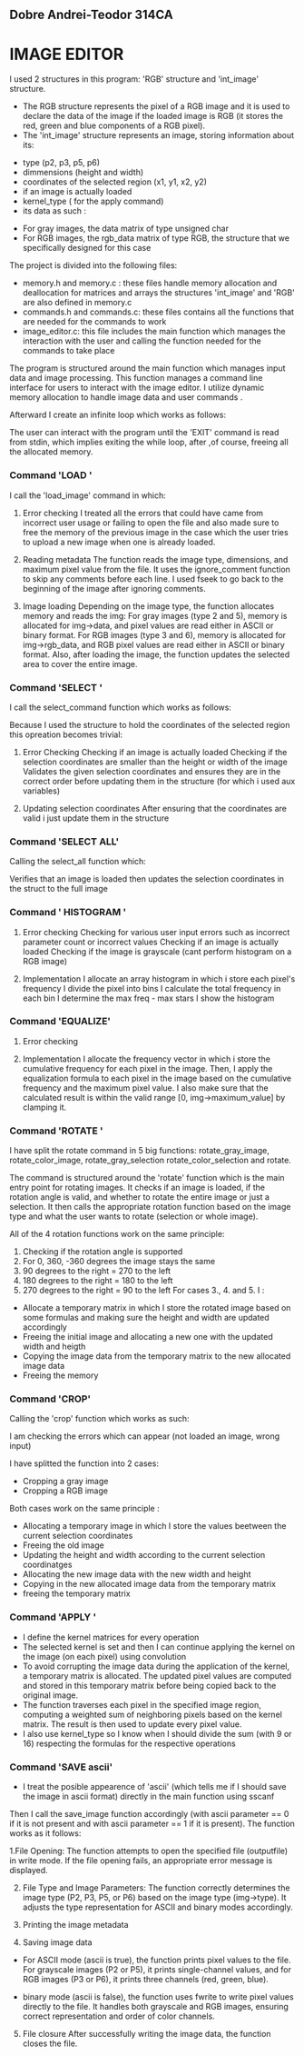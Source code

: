 ## Dobre Andrei-Teodor 314CA

# IMAGE EDITOR

I used 2 structures in this program: 'RGB' structure and 'int_image' structure.
- The RGB structure represents the pixel of a RGB image and it is used to
declare the data of the image if the loaded image is RGB (it stores the red,
green and blue components of a RGB pixel).
- The 'int_image' structure represents an image, storing information about its:
 * type (p2, p3, p5, p6)
 * dimmensions (height and width)
 * coordinates of the selected region (x1, y1, x2, y2)
 * if an image is actually loaded
 * kernel_type ( for the apply command)
 * its data as such :
  - For gray images, the data matrix of type unsigned char
  - For RGB images, the rgb_data matrix of type RGB, the structure that we
  specifically designed for this case

The project is divided into the following files:
- memory.h and memory.c :
these files handle memory allocation and deallocation for matrices and arrays
the structures 'int_image' and 'RGB' are also defined in memory.c
- commands.h and commands.c:
these files contains all the functions that are needed for the commands to work
- image_editor.c: this file includes the main function which manages the
interaction with the user and calling the function needed for the commands
to take place

The program is structured around the main function which manages input data
and image processing. This function manages a command line interface for users
to interact with the image editor. I utilize dynamic memory allocation to
handle image data and user commands .

Afterward I create an infinite loop which works as follows:

The user can interact with the program until the 'EXIT' command is read from
stdin, which implies exiting the while loop, after ,of course, freeing all the
allocated memory.

### Command 'LOAD <file>'
I call the 'load_image' command in which:

1. Error checking
I treated all the errors that could have came from incorrect user usage or
failing to open the file and also made sure to free the memory of the previous
image in the case which the user tries to upload a new image when one is
already loaded.

2. Reading metadata
The function reads the image type, dimensions, and maximum pixel value from
the file.
It uses the ignore_comment function to skip any comments before each line.
I used fseek to go back to the beginning of the image after ignoring comments.

3. Image loading
Depending on the image type, the function allocates memory and reads the img:
For gray images (type 2 and 5), memory is allocated for img->data, and pixel
values are read either in ASCII or binary format.
For RGB images (type 3 and 6), memory is allocated for img->rgb_data, and RGB
pixel values are read either in ASCII or binary format.
Also, after loading the image, the function updates the selected area to cover
the entire image.

### Command 'SELECT <x1> <y1> <x2> <y2>'
I call the select_command function which works as follows:

Because I used the structure to hold the coordinates of the selected region
this opreation becomes trivial:

1. Error Checking
Checking if an image is actually loaded
Checking if the selection coordinates are smaller than the height or width
of the image
Validates the given selection coordinates and ensures they are in the correct
order before updating them in the structure (for which i used aux variables)

2. Updating selection coordinates
After ensuring that the coordinates are valid i just update them in the
structure

### Command 'SELECT ALL'
Calling the select_all function which:

Verifies that an image is loaded then updates the selection coordinates
in the struct to the full image

### Command ' HISTOGRAM <x> <y> '

1. Error checking
Checking for various user input errors such as incorrect parameter count
or incorrect values
Checking if an image is actually loaded
Checking if the image is grayscale (cant perform histogram on a RGB image)

2. Implementation
I allocate an array histogram in which i store each pixel's frequency
I divide the pixel into bins
I calculate the total frequency in each bin
I determine the max freq - max stars
I show the histogram

### Command 'EQUALIZE'

1. Error checking

2. Implementation
I allocate the frequency vector in which i store the cumulative frequency
for each pixel in the image.
Then, I apply the equalization formula to each pixel in the image based on
the cumulative frequency and the maximum pixel value.
I also make sure that the calculated result is within the valid range
[0, img->maximum_value] by clamping it.

### Command 'ROTATE <angle>'
I have split the rotate command in 5 big functions:
rotate_gray_image, rotate_color_image, rotate_gray_selection
rotate_color_selection and rotate.

The command is structured around the 'rotate' function which is the main entry
point for rotating images. It checks if an image is loaded, if the rotation
angle is valid, and whether to rotate the entire image or just a selection.
It then calls the appropriate rotation function based on the image type and
what the user wants to rotate (selection or whole image).

All of the 4 rotation functions work on the same principle:

1. Checking if the rotation angle is supported
2. For 0, 360, -360 degrees the image stays the same
3. 90 degrees to the right = 270 to the left
4. 180 degrees to the right = 180 to the left
5. 270 degrees to the right = 90 to the left
For cases 3., 4. and 5. I :
- Allocate a temporary matrix in which I store the rotated image
based on some formulas and making sure the height and width are
updated accordingly
- Freeing the initial image and allocating a new one with the updated
width and heigth
- Copying the image data from the temporary matrix to the new allocated
image data
- Freeing the memory

### Command 'CROP'
Calling the 'crop' function which works as such:

I am checking the errors which can appear (not loaded an image, wrong input)

I have splitted the function into 2 cases:

- Cropping a gray image
- Cropping a RGB image

Both cases work on the same principle :
- Allocating a temporary image in which I store the values beetween the current
selection coordinates
- Freeing the old image
- Updating the height and width according to the current selection coordinatges
- Allocating the new image data with the new width and height
- Copying in the new allocated image data from the temporary matrix
- freeing the temporary matrix

### Command 'APPLY <parameter>'

- I define the kernel matrices for every operation
- The selected kernel is set and then I can continue applying the kernel
on the image (on each pixel) using convolution
- To avoid corrupting the image data during the application of the kernel,
a temporary matrix is allocated. The updated pixel values are computed and
stored in this temporary matrix before being copied back to the original image.
- The function traverses each pixel in the specified image region, computing a
weighted sum of neighboring pixels based on the kernel matrix. The result is
then used to update every pixel value.
- I also use kernel_type so I know when I should divide the sum (with 9 or 16)
respecting the formulas for the respective operations

### Command 'SAVE <filename> ascii'

- I treat the posible appearence of 'ascii' (which tells me if I should save
the image in ascii format) directly in the main function using sscanf

Then I call the save_image function accordingly (with ascii parameter == 0
if it is not present and with ascii parameter == 1 if it is present). The
function works as it follows:

1.File Opening:
The function attempts to open the specified file (outputfile) in write mode.
If the file opening fails, an appropriate error message is displayed.

2. File Type and Image Parameters:
The function correctly determines the image type (P2, P3, P5, or P6) based on
the image type (img->type). It adjusts the type representation for ASCII and
binary modes accordingly.

3. Printing the image metadata

4. Saving image data
- For ASCII mode (ascii is true), the function prints pixel values to the file.
For grayscale images (P2 or P5), it prints single-channel values, and for RGB
images (P3 or P6), it prints three channels (red, green, blue).

-  binary mode (ascii is false), the function uses fwrite to write pixel values
directly to the file. It handles both grayscale and RGB images, ensuring
correct representation and order of color channels.

5. File closure
After successfully writing the image data, the function closes the file.

